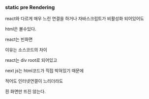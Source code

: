 ### static pre Rendering

react와 다르게 매우 느린 연결을 하거나 자바스크립트가 비활성화 되어있어도 

html은 볼수있다. 

react는 빈화면

이유는 소스코드의 차이 

react는 div root로 되어있고 

next js는 html코드가 직접 박혀있기 때문에

적어도 인터넷연결이 느리더라도 

흰 화면만 뜨진 않는다.
